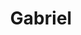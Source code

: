---
layout: landing
title: Gabriel
permalink: /extensions/gabriel
logo: true
style: _landing
imports:
- name: jquery
  load: first
- name: bootstrap-css
  load: first
scripts: service
---
